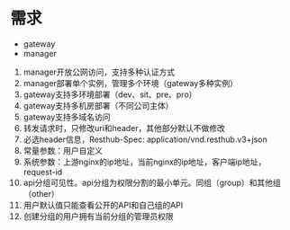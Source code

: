 # 需求

* gateway
* manager

1. manager开放公网访问，支持多种认证方式
2. manager部署单个实例，管理多个环境（gateway多种实例）
3. gateway支持多环境部署（dev、sit、pre、pro）
4. gateway支持多机房部署（不同公司主体）
5. gateway支持多域名访问
6. 转发请求时，只修改uri和header，其他部分默认不做修改
7. 必选header信息，Resthub-Spec: application/vnd.resthub.v3+json
8. 常量参数：用户自定义
9. 系统参数：上游nginx的ip地址，当前nginx的ip地址，客户端ip地址，request-id 
10. api分组可见性。api分组为权限分割的最小单元。同组（group）和其他组（other）
11. 用户默认值只能查看公开的API和自己组的API
12. 创建分组的用户拥有当前分组的管理员权限
